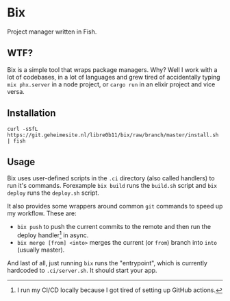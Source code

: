 # Bix

Project manager written in Fish.

## WTF?

Bix is a simple tool that wraps package managers. Why? Well I work with a lot of codebases, in a lot of languages and grew tired of accidentally typing `mix phx.server` in a node project, or `cargo run` in an elixir project and vice versa.

## Installation

```shell
curl -sSfL https://git.geheimesite.nl/libre0b11/bix/raw/branch/master/install.sh | fish
```

## Usage

Bix uses user-defined scripts in the `.ci` directory (also called handlers) to run it's commands. Forexample `bix build` runs the `build.sh` script and `bix deploy` runs the `deploy.sh` script.

It also provides some wrappers around common `git` commands to speed up my workflow. These are:

- `bix push` to push the current commits to the remote and then run the deploy handler[^1] in async.
- `bix merge [from] <into>` merges the current (or `from`) branch into `into` (usually master).

And last of all, just running `bix` runs the "entrypoint", which is currently hardcoded to `.ci/server.sh`. It should start your app.

[^1]: I run my CI/CD locally because I got tired of setting up GitHub actions.
